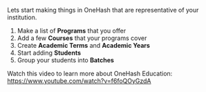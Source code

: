 Lets start making things in OneHash that are representative of your institution.

1. Make a list of **Programs** that you offer
1. Add a few **Courses** that your programs cover
1. Create **Academic Terms** and **Academic Years**
1. Start adding **Students**
1. Group your students into **Batches**

Watch this video to learn more about OneHash Education: https://www.youtube.com/watch?v=f6foQOyGzdA
